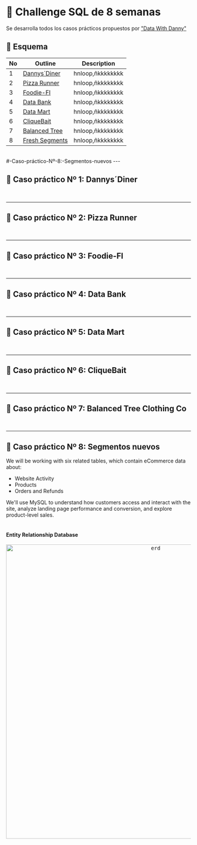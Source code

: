 # 🚀 Challenge SQL de 8 semanas
Se desarrolla todos los casos prácticos propuestos por ["Data With Danny"](https://8weeksqlchallenge.com/)

## 📂 **Esquema**

No | Outline | Description
---|---|---
1 | [Dannys´Diner](https://github.com/litahu/Challenge-SQL-de-8-semanas/edit/main/README.md#-Caso-práctico-Nº-1:-Dannys´Diner) | hnloop,ñkkkkkkkk
2 | [Pizza Runner](https://github.com/litahu/Challenge-SQL-de-8-semanas/edit/main/README.md#-Caso-práctico-Nº-2:-Pizza-Runner) | hnloop,ñkkkkkkkk
3 | [Foodie-FI](https://github.com/litahu/Challenge-SQL-de-8-semanas/edit/main/README.md#-Caso-práctico-Nº-3:-Foodie-FI) | hnloop,ñkkkkkkkk
4 | [Data Bank](https://github.com/litahu/Challenge-SQL-de-8-semanas/edit/main/README.md#-Caso-práctico-Nº-4:-Data-Bank) | hnloop,ñkkkkkkkk
5 | [Data Mart](https://github.com/litahu/Challenge-SQL-de-8-semanas/edit/main/README.md#-Caso-práctico-Nº-5:-Data-Mart) | hnloop,ñkkkkkkkk
6 | [CliqueBait](https://github.com/litahu/Challenge-SQL-de-8-semanas/edit/main/README.md#-Caso-práctico-Nº-6:-CliqueBait) |  hnloop,ñkkkkkkkk
7 | [Balanced Tree](https://github.com/litahu/Challenge-SQL-de-8-semanas/edit/main/README.md#-Caso-práctico-Nº-7:-Balanced-Tree-Clothing-Co) | hnloop,ñkkkkkkkk
8 | [Fresh Segments](https://github.com/litahu/Challenge-SQL-de-8-semanas/edit/main/README.md#-Caso-práctico-Nº-8:-Segmentos-nuevos) |  hnloop,ñkkkkkkkk

<br>
#-Caso-práctico-Nº-8:-Segmentos-nuevos
---

## 📌 **Caso práctico Nº 1: Dannys´Diner**



<br>

---

## 📌 **Caso práctico Nº 2: Pizza Runner**

<br>

---

## 📌 **Caso práctico Nº 3: Foodie-FI**

<br>

---

## 📌 **Caso práctico Nº 4: Data Bank**

<br>

---

## 📌 **Caso práctico Nº 5: Data Mart**

<br>

---

## 📌 **Caso práctico Nº 6: CliqueBait**

<br>

---

## 📌 **Caso práctico Nº 7: Balanced Tree Clothing Co**
<br>

---

## 📌 **Caso práctico Nº 8: Segmentos nuevos**



We will be working with six related tables, which contain eCommerce data about:
- Website Activity
- Products
- Orders and Refunds

We'll use MySQL to understand how customers access and interact with the site, analyze landing page performance and conversion, and explore product-level sales.
<br>
<br>

#### **Entity Relationship Database**

<p align="center">
  <kbd><img width="800" alt="erd" src="https://user-images.githubusercontent.com/115857221/216096971-49eb3432-6cdf-49c4-afcc-78e386d6cb50.png"> </kbd> <br>
</p>

<br>
